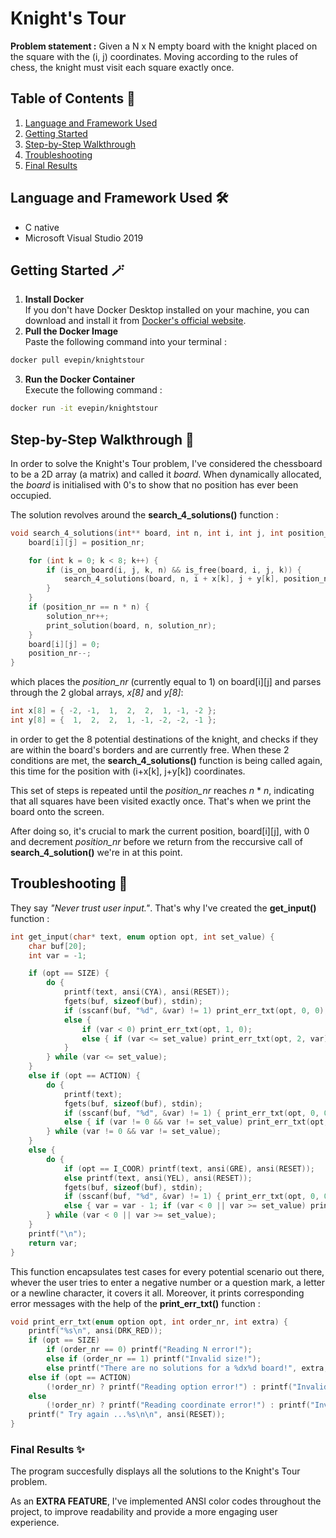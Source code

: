 ﻿# Knight's Tour

**Problem statement :** Given a N x N empty board with the knight placed on the square 
with the (i, j) coordinates. Moving according to the rules of chess, the knight must 
visit each square exactly once.

## Table of Contents 📃
1. [Language and Framework Used](#language-and-framework)
2. [Getting Started](#getting-started)
3. [Step-by-Step Walkthrough](#step-by-step-walkthrough)
4. [Troubleshooting](#troubleshooting)
5. [Final Results](#final-results)


<a name="language-and-framework"></a>
## Language and Framework Used 🛠
* C native
* Microsoft Visual Studio 2019

<a name="getting-started"></a>

## Getting Started 🪄
1. **Install Docker**\
If you don't have Docker Desktop installed on your machine, you can download 
and install it from [Docker's official website](https://www.docker.com/).
2. **Pull the Docker Image**\
Paste the following command into your terminal :
```bash
docker pull evepin/knightstour
```
3. **Run the Docker Container**\
Execute the following command :
```bash
docker run -it evepin/knightstour
```

<a name="step-by-step-walkthrough"></a>
## Step-by-Step Walkthrough 👣
In order to solve the Knight's Tour problem, I've considered the chessboard 
to be a 2D array (a matrix) and called it *board*. When dynamically allocated, 
the *board* is initialised with 0's to show that no position has ever been occupied.

The solution revolves around the **search_4_solutions()** function :
```c
void search_4_solutions(int** board, int n, int i, int j, int position_nr) {
	board[i][j] = position_nr;

	for (int k = 0; k < 8; k++) {
		if (is_on_board(i, j, k, n) && is_free(board, i, j, k)) {
			search_4_solutions(board, n, i + x[k], j + y[k], position_nr + 1);
		}
	}
	if (position_nr == n * n) {
		solution_nr++;
		print_solution(board, n, solution_nr);
	}
	board[i][j] = 0;
	position_nr--;
}
```
which places the *position_nr* (currently equal to 1) on board[i][j] and parses through 
the 2 global arrays, *x[8]* and *y[8]*:
```c
int x[8] = { -2, -1,  1,  2,  2,  1, -1, -2 };
int y[8] = {  1,  2,  2,  1, -1, -2, -2, -1 };
```
in order to get the 8 potential destinations of the knight, and checks if they are within the board's 
borders and are currently free. When these 2 conditions are met, the **search_4_solutions()** function is being 
called again, this time for the position with (i+x[k], j+y[k]) coordinates.

This set of steps is repeated until the *position_nr* reaches *n* * *n*, indicating that all 
squares have been visited exactly once. That's when we print the board onto the screen.

After doing so, it's crucial to mark the current position, board[i][j], with 0 and decrement 
*position_nr* before we return from the reccursive call of **search_4_solution()** we're in at this point.

<a name="troubleshooting"></a>
## Troubleshooting 🎯
They say *"Never trust user input."*. That's why I've created the **get_input()** function :
```c
int get_input(char* text, enum option opt, int set_value) {
	char buf[20];
	int var = -1;

	if (opt == SIZE) {
		do {
			printf(text, ansi(CYA), ansi(RESET));
			fgets(buf, sizeof(buf), stdin);
			if (sscanf(buf, "%d", &var) != 1) print_err_txt(opt, 0, 0);
			else {
				if (var < 0) print_err_txt(opt, 1, 0); 
				else { if (var <= set_value) print_err_txt(opt, 2, var); }
			}
		} while (var <= set_value);
	}
	else if (opt == ACTION) {
		do {
			printf(text);
			fgets(buf, sizeof(buf), stdin);
			if (sscanf(buf, "%d", &var) != 1) { print_err_txt(opt, 0, 0); }
			else { if (var != 0 && var != set_value) print_err_txt(opt, 1, 0); }
		} while (var != 0 && var != set_value);
	}
	else {
		do {
			if (opt == I_COOR) printf(text, ansi(GRE), ansi(RESET));
			else printf(text, ansi(YEL), ansi(RESET));
			fgets(buf, sizeof(buf), stdin);
			if (sscanf(buf, "%d", &var) != 1) { print_err_txt(opt, 0, 0); }
			else { var = var - 1; if (var < 0 || var >= set_value) print_err_txt(opt, 1, 0); }
		} while (var < 0 || var >= set_value);
	}
	printf("\n");
	return var;
}
```
This function encapsulates test cases for every potential scenario out there, whever the user tries to 
enter a negative number or a question mark, a letter or a newline character, it covers it all. Moreover, 
it prints corresponding error messages with the help of the **print_err_txt()** function :
```c
void print_err_txt(enum option opt, int order_nr, int extra) {
	printf("%s\n", ansi(DRK_RED));
	if (opt == SIZE)
		if (order_nr == 0) printf("Reading N error!");
		else if (order_nr == 1) printf("Invalid size!");
		else printf("There are no solutions for a %dx%d board!", extra, extra);
	else if (opt == ACTION) 
		(!order_nr) ? printf("Reading option error!") : printf("Invalid option!");
	else
		(!order_nr) ? printf("Reading coordinate error!") : printf("Invalid coordinate!");
	printf(" Try again ...%s\n\n", ansi(RESET));
}
```

<a name="Final Results"></a>

### Final Results ✨
The program succesfully displays all the solutions to the Knight's Tour problem.

As an **EXTRA FEATURE**, I've implemented ANSI color codes throughout the project, to improve readability 
and provide a more engaging user experience.

